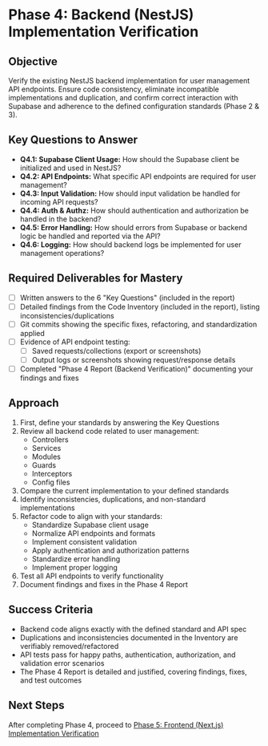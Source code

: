 # Phase 4: Backend (NestJS) Implementation Verification

## Objective

Verify the existing NestJS backend implementation for user management API endpoints. Ensure code consistency, eliminate incompatible implementations and duplication, and confirm correct interaction with Supabase and adherence to the defined configuration standards (Phase 2 & 3).

## Key Questions to Answer

- **Q4.1: Supabase Client Usage:** How should the Supabase client be initialized and used in NestJS?
- **Q4.2: API Endpoints:** What specific API endpoints are required for user management?
- **Q4.3: Input Validation:** How should input validation be handled for incoming API requests?
- **Q4.4: Auth & Authz:** How should authentication and authorization be handled in the backend?
- **Q4.5: Error Handling:** How should errors from Supabase or backend logic be handled and reported via the API?
- **Q4.6: Logging:** How should backend logs be implemented for user management operations?

## Required Deliverables for Mastery

- [ ] Written answers to the 6 "Key Questions" (included in the report)
- [ ] Detailed findings from the Code Inventory (included in the report), listing inconsistencies/duplications
- [ ] Git commits showing the specific fixes, refactoring, and standardization applied
- [ ] Evidence of API endpoint testing:
  - [ ] Saved requests/collections (export or screenshots)
  - [ ] Output logs or screenshots showing request/response details
- [ ] Completed "Phase 4 Report (Backend Verification)" documenting your findings and fixes

## Approach

1. First, define your standards by answering the Key Questions
2. Review all backend code related to user management:
   - Controllers
   - Services
   - Modules
   - Guards
   - Interceptors
   - Config files
3. Compare the current implementation to your defined standards
4. Identify inconsistencies, duplications, and non-standard implementations
5. Refactor code to align with your standards:
   - Standardize Supabase client usage
   - Normalize API endpoints and formats
   - Implement consistent validation
   - Apply authentication and authorization patterns
   - Standardize error handling
   - Implement proper logging
6. Test all API endpoints to verify functionality
7. Document findings and fixes in the Phase 4 Report

## Success Criteria

- Backend code aligns exactly with the defined standard and API spec
- Duplications and inconsistencies documented in the Inventory are verifiably removed/refactored
- API tests pass for happy paths, authentication, authorization, and validation error scenarios
- The Phase 4 Report is detailed and justified, covering findings, fixes, and test outcomes

## Next Steps

After completing Phase 4, proceed to [Phase 5: Frontend (Next.js) Implementation Verification](../phase5/README.md)
